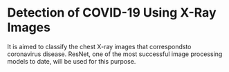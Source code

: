# Detection of COVID-19 Using X-Ray Images

It is aimed to classify the chest X-ray images that correspondsto coronavirus disease.  ResNet, one of the most successful image processing models to date, will be used for this purpose.
